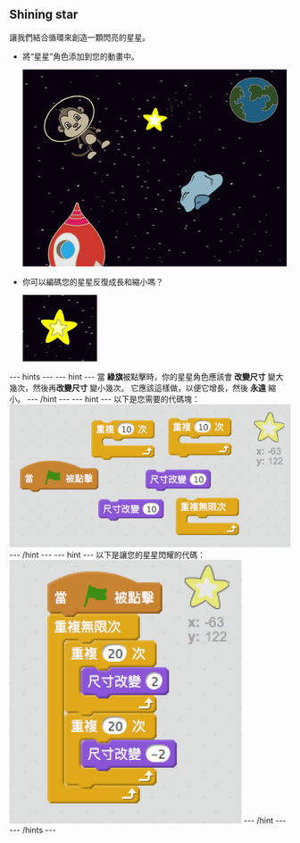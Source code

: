 ## Shining star

讓我們結合循環來創造一顆閃亮的星星。

+ 將“星星”角色添加到您的動畫中。
    
    ![添加一個星星角色](images/space-star-sprite.png)

+ 你可以編碼您的星星反復成長和縮小嗎？
    
    ![測試一顆閃亮的星星](images/space-star-test.png)

\--- hints \--- \--- hint \--- 當 **綠旗**被點擊時，你的星星角色應該會 **改變尺寸** 變大幾次，然後再**改變尺寸** 變小幾次。 它應該這樣做，以便它增長，然後 **永遠** 縮小。 \--- /hint \--- \--- hint \--- 以下是您需要的代碼塊： ![Blocks for a shining star](images/space-star-blocks.png) \--- /hint \--- \--- hint \--- 以下是讓您的星星閃耀的代碼： ![Code for a shining star](images/space-star-code.png) \--- /hint \--- \--- /hints \---